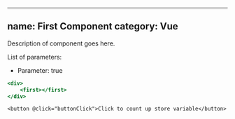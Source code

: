 
---
name: First Component
category: Vue
---

Description of component goes here.

List of parameters:
- Parameter: true

```first.html
<div>
    <first></first>
</div>
```

```vue
<button @click="buttonClick">Click to count up store variable</button>
```